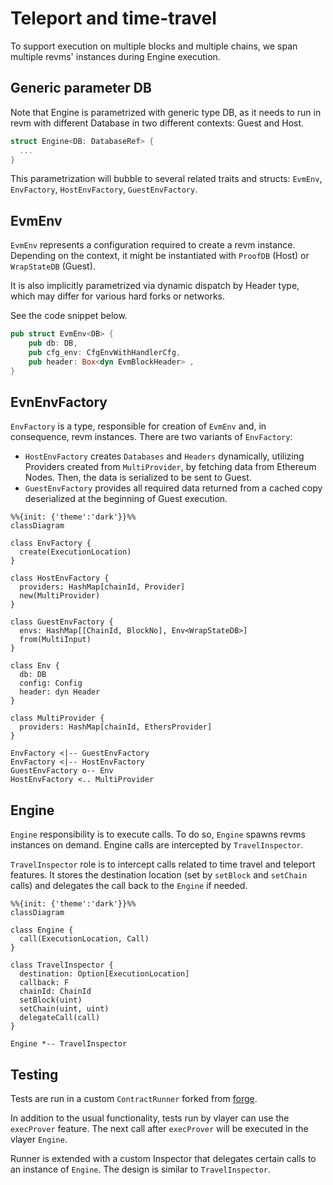 # Teleport and time-travel

To support execution on multiple blocks and multiple chains, we span multiple revms' instances during Engine execution.

## Generic parameter DB
Note that Engine is parametrized with generic type DB, as it needs to run in revm with different Database in two different contexts: Guest and Host. 

```rust
struct Engine<DB: DatabaseRef> {
  ...
}
```

This parametrization will bubble to several related traits and structs: `EvmEnv`, `EnvFactory`, `HostEnvFactory`, `GuestEnvFactory`.

## EvmEnv
`EvmEnv` represents a configuration required to create a revm instance. Depending on the context, it might be instantiated with `ProofDB` (Host) or `WrapStateDB` (Guest).

It is also implicitly parametrized via dynamic dispatch by Header type, which may differ for various hard forks or networks.

See the code snippet below.

```rust
pub struct EvmEnv<DB> {
    pub db: DB,
    pub cfg_env: CfgEnvWithHandlerCfg,
    pub header: Box<dyn EvmBlockHeader> ,
}
```

## EvnEnvFactory

`EnvFactory` is a type, responsible for creation of `EvmEnv` and, in consequence, revm instances. There are two variants of `EnvFactory`:
- `HostEnvFactory` creates `Databases` and `Headers` dynamically, utilizing Providers created from `MultiProvider`, by fetching data from Ethereum Nodes. Then, the data is serialized to be sent to Guest.
- `GuestEnvFactory` provides all required data returned from a cached copy deserialized at the beginning of Guest execution.

```mermaid
%%{init: {'theme':'dark'}}%%
classDiagram

class EnvFactory {
  create(ExecutionLocation)
}

class HostEnvFactory {
  providers: HashMap[chainId, Provider]
  new(MultiProvider)
}

class GuestEnvFactory {
  envs: HashMap[[ChainId, BlockNo], Env<WrapStateDB>]
  from(MultiInput)
}

class Env {
  db: DB
  config: Config
  header: dyn Header
}

class MultiProvider {
  providers: HashMap[chainId, EthersProvider]
}

EnvFactory <|-- GuestEnvFactory
EnvFactory <|-- HostEnvFactory
GuestEnvFactory o-- Env
HostEnvFactory <.. MultiProvider
```

## Engine

`Engine` responsibility is to execute calls. To do so, `Engine` spawns revms instances on demand. 
Engine calls are intercepted by `TravelInspector`. 

`TravelInspector` role is to intercept calls related to time travel and teleport features.
It stores the destination location (set by `setBlock` and `setChain` calls) and delegates the call back to the `Engine` if needed.


```mermaid
%%{init: {'theme':'dark'}}%%
classDiagram

class Engine {
  call(ExecutionLocation, Call)
}

class TravelInspector {
  destination: Option[ExecutionLocation]
  callback: F
  chainId: ChainId
  setBlock(uint)
  setChain(uint, uint)
  delegateCall(call)
}

Engine *-- TravelInspector
```

## Testing

Tests are run in a custom `ContractRunner` forked from [forge](https://github.com/foundry-rs/foundry/blob/6bb5c8ea8dcd00ccbc1811f1175cabed3cb4c116/crates/forge/src/runner.rs).

In addition to the usual functionality, tests run by vlayer can use the `execProver` feature. The next call after `execProver` will be executed in the vlayer `Engine`.

Runner is extended with a custom Inspector that delegates certain calls to an instance of `Engine`. The design is similar to `TravelInspector`.